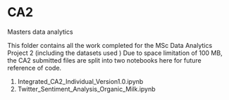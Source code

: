 # CA2
 Masters data analytics


This folder contains all the work completed for the MSc Data Analytics Project 2 (including the datasets used )
Due to space limitation of 100 MB, the CA2 submitted files are split into two notebooks here for future reference of code.

1. Integrated_CA2_Individual_Version1.0.ipynb
2. Twitter_Sentiment_Analysis_Organic_Milk.ipynb
